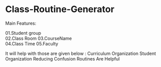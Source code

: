 # Class-Routine-Generator

Main Features:

01.Student group  
02.Class Room
03.CourseName                               
04.Class Time
05.Faculty

It will help with those are given below :
Curriculum Organization
Student Organization
Reducing Confusion
Routines Are Helpful


